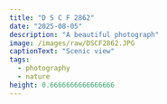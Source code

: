 ```yaml
---
title: "D S C F 2862"
date: "2025-08-05"
description: "A beautiful photograph"
image: /images/raw/DSCF2862.JPG
captionText: "Scenic view"
tags:
  - photography
  - nature
height: 0.6666666666666666
---
```

